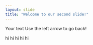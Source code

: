 ```yaml
---
layout: slide
title: "Welcome to our second slide!"
---
```

Your text
Use the left arrow to go back!

hi
hi
hi
hi
hi
